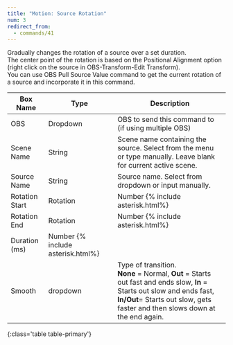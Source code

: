 ```yaml
---
title: "Motion: Source Rotation"
num: 3
redirect_from:
  - commands/41
---
```

Gradually changes the rotation of a source over a set duration.\
The center point of the rotation is based on the Positional Alignment option (right click on the source in OBS-Transform-Edit Transform).\
You can use OBS Pull Source Value command to get the current rotation of a source and incorporate it in this command.

| Box Name | Type | Description | 
|-------|--------|--------
|OBS|Dropdown|OBS to send this command to (if using multiple OBS)|
|Scene Name |	String	|Scene name containing the source. Select from the menu or type manually. Leave blank for current active scene.
|Source Name|	String|	Source name. Select from dropdown or input manually.
| Rotation Start | Rotation |	Number {% include asterisk.html%}|	Starting Rotation. 0-360
| Rotation End| Rotation |	Number {% include asterisk.html%}|	Final Rotation. 0-360
|Duration (ms) |	Number {% include asterisk.html%}|	|Duration of the transition in milliseconds
|Smooth|	dropdown |	Type of transition.<br/> **None** = Normal, **Out** = Starts out fast and ends slow, **In** = Starts out slow and ends fast,  <br/> **In/Out**= Starts out slow, gets faster and then slows down at the end again.
{:class='table table-primary'}









